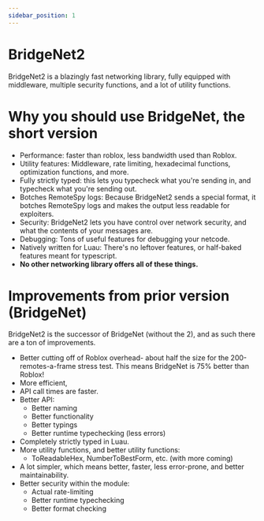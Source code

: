 ```yaml
---
sidebar_position: 1
---
```


# BridgeNet2
BridgeNet2 is a blazingly fast networking library, fully equipped with middleware, multiple security functions, and a lot of utility functions.

# Why you should use BridgeNet, the short version
- Performance: faster than roblox, less bandwidth used than Roblox.
- Utility features: Middleware, rate limiting, hexadecimal functions, optimization functions, and more.
- Fully strictly typed: this lets you typecheck what you're sending in, and typecheck what you're sending out.
- Botches RemoteSpy logs: Because BridgeNet2 sends a special format, it botches RemoteSpy logs and makes the output less readable for exploiters.
- Security: BridgeNet2 lets you have control over network security, and what the contents of your messages are.
- Debugging: Tons of useful features for debugging your netcode.
- Natively written for Luau: There's no leftover features, or half-baked features meant for typescript.
- **No other networking library offers all of these things.**

# Improvements from prior version (BridgeNet)
BridgeNet2 is the successor of BridgeNet (without the 2), and as such there are a ton of improvements.

- Better cutting off of Roblox overhead- about half the size for the 200-remotes-a-frame stress test. This means BridgeNet is 75% better than Roblox!
- More efficient,
- API call times are faster.
- Better API:
	- Better naming
	- Better functionality
	- Better typings
	- Better runtime typechecking (less errors)
- Completely strictly typed in Luau.
- More utility functions, and better utility functions:
	- ToReadableHex, NumberToBestForm, etc. (with more coming)
- A lot simpler, which means better, faster, less error-prone, and better maintainability.
- Better security within the module:
	- Actual rate-limiting
	- Better runtime typechecking
	- Better format checking